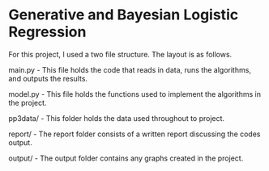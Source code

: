 # Generative and Bayesian Logistic Regression

For this project, I used a two file structure. The layout is as follows.

main.py - This file holds the code that reads in data, runs the algorithms, and outputs the results.

model.py - This file holds the functions used to implement the algorithms in the project.

pp3data/ - This folder holds the data used throughout to project.

report/ - The report folder consists of a written report discussing the codes output.

output/ - The output folder contains any graphs created in the project.

